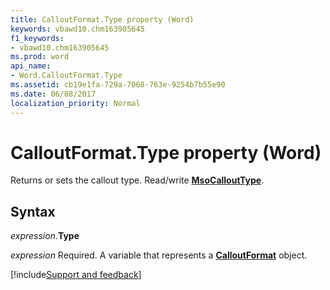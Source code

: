 ```yaml
---
title: CalloutFormat.Type property (Word)
keywords: vbawd10.chm163905645
f1_keywords:
- vbawd10.chm163905645
ms.prod: word
api_name:
- Word.CalloutFormat.Type
ms.assetid: cb19e1fa-729a-7068-763e-9254b7b55e90
ms.date: 06/08/2017
localization_priority: Normal
---
```



# CalloutFormat.Type property (Word)

Returns or sets the callout type. Read/write **[MsoCalloutType](office.msocallouttype.md)**.


## Syntax

_expression_.**Type**

_expression_ Required. A variable that represents a **[CalloutFormat](Word.CalloutFormat.md)** object.




[!include[Support and feedback](~/includes/feedback-boilerplate.md)]
